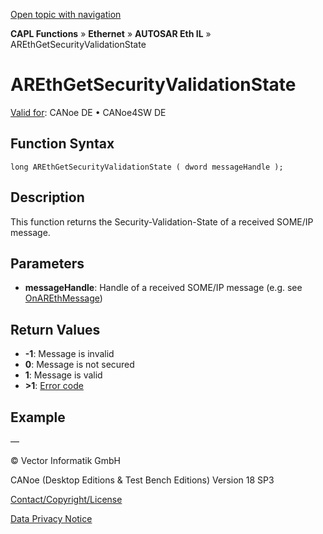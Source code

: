 [Open topic with navigation](../../../../../../CANoeDEFamily.htm#Topics/CAPLFunctions/IP/AUTOSARethIL/Functions/CAPLfunctionAREthGetSecurityValidationState.md)

**CAPL Functions** » **Ethernet** » **AUTOSAR Eth IL** » AREthGetSecurityValidationState

# AREthGetSecurityValidationState

[Valid for](../../../../Shared/FeatureAvailability.md): CANoe DE • CANoe4SW DE

## Function Syntax

```plaintext
long AREthGetSecurityValidationState ( dword messageHandle );
```

## Description

This function returns the Security-Validation-State of a received SOME/IP message.

## Parameters

- **messageHandle**: Handle of a received SOME/IP message (e.g. see [OnAREthMessage](CAPLfunctionOnAREthMessage.md))

## Return Values

- **-1**: Message is invalid
- **0**: Message is not secured
- **1**: Message is valid
- **>1**: [Error code](../CAPLfunctionsAREthILErrorCodes.md)

## Example

—

© Vector Informatik GmbH

CANoe (Desktop Editions & Test Bench Editions) Version 18 SP3

[Contact/Copyright/License](../../../../Shared/ContactCopyrightLicense.md)

[Data Privacy Notice](https://www.vector.com/int/en/company/get-info/privacy-policy/)
